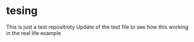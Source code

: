 # tesing
This is just a test repositroty
Update of the test file to see how this working in the real life example
